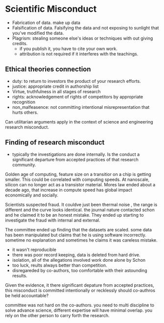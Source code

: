 # Scientific Misconduct
- Fabrication of data. make up data
- Falsification of data. Falsifying the data and not exposing to sunlight that you've modified the data.
- Plagrism: stealing someone else's ideas or techniques with out giving credits.
    - if you publish it, you have to cite your own work. 
    - attribution is not required if it interferes with the teachings.

## Ethical theories connection
-   duty: to return to investors the product of your research efforts.
-   justice: appropriate credit in authorship list
-   Virtue, truthfulness in all stages of research
- rights: acknowledgement of rights of competitors by appropriate recognition
-   non_malfeasence: not committing intentional misrepresentation that hurts others.

Can utilitarian arguments apply in the context of science and engineering research misconduct. 

## Finding of research misconduct
- typically the investigations are done internally. Is the conduct a significant departure from accepted practices of that research community. 

Golden age of computing, feature size on a transitior on a chip is getting smaller. This could be correlated with computing speeds. At nanoscale, silicon can no longer act as a transistor material. Mores law ended about a decade ago, that increase in compute speed has global impact economically and socially. 

Scientists suspected fraud. It couldve just been thermal noise , the range is different and the curve looks identical. 
the journal nature contacted schon and he claimed it to be an honest mistake. They ended up starting to investigate the fraud with internal and external. 

The committee ended up finding that the datasets are scaled. some data has been manipulated but claims that he is using software incorrectly. sometime no explanation and sometimes he claims it was careless mistake.
- it wasn't reproducible
- there was poor record keeping, data is deleted from hard drive. 
- isolation, all of the allegations involved work done alone by Schon
- too luck, reults always better than competition.
- disregareded by co-authors, too comfortable with their astounding results.

Given the evidence, it there significant depature from accepted practices,
this misconduct is committed intentionally or recklessly
should co-authros be held accountable?

committee was not hard on the co-authors. you need to multi discipline to solve advance science, different expertise will have minimal overlap. you rely on the other person to carry forth the research. 